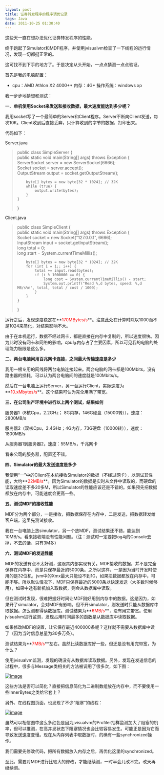 ```yaml
---
layout: post
title: 证券转发程序的程序调优记录
tags: Java
date: 2011-10-25 01:30:40
---
```


这些天一直在想办法优化证券转发程序的性能。

终于跑起了Simulator和MDF程序，并使用jvisualvm检查了一下线程的运行情况，发现一切都挺正常的。

这可找不到下手的地方了。于是决定从头开始，一点点猜测一点点验证。

首先是我的电脑配置：

*   cpu：AMD Athlon X2 4000+*   内存：4G*   操作系统：windows xp

我一步步地猜想和测试：

一、**单机使用Socket来发送和接收数据，最大速度能达到多少呢？**

<span id="more-495"></span>
<p>

我用socket写了一个最简单的Server和Client程序。Server不断向Client发送，每次10K。Client收到后直接丢弃，只计算收到的字节的数据，打印出来。

代码如下：

Server.java

> public class SimpleServer {      
>     public static void main(String[] args) throws Exception {       
>         ServerSocket server = new ServerSocket(6666);       
>         Socket socket = server.accept();       
>         OutputStream output = socket.getOutputStream(); 
> 
>         byte[] bytes = new byte[32 * 1024]; // 32K      
>         while (true) {       
>             output.write(bytes);       
>         }       
>     }       
> }

Client.java

> public class SimpleClient {      
>     public static void main(String[] args) throws Exception {       
>         Socket socket = new Socket("127.0.0.1", 6666);       
>         InputStream input = socket.getInputStream();       
>         long total = 0;       
>         long start = System.currentTimeMillis(); 
> 
>         byte[] bytes = new byte[32 * 1024]; // 32K      
>         for (int i = 1;; i++) {       
>             total += input.read(bytes);       
>             if (i % 1000000 == 0) {       
>                 long cost = System.currentTimeMillis() - start;       
>                 System.out.printf("Read %,d bytes, speed: %,d MB/s%n", total, total / cost / 1000);       
>             }       
>         }       
>     }       
> }

运行之后，发现速度稳定在**<font color="#ff0000">170MBytes/s</font>**。注意此处在计算时除以1000而不是1024来简化，对结果影响不大。

由于在本机运行，数据不经过网卡，都是直接在内存中复制的，所以速度很快。因为此时没有网卡和网络的影响，cpu与内存占了主要因素，所以可见我的电脑的处理能力极限是这么多。

**二、两台电脑间用百兆网卡连接，之间最大传输速度是多少**

我用一根专用的网线将两台电脑连接起来。两台电脑的网卡都是100Mbits，没有路由器的损耗，可以认为两台电脑间的速度就是100Mbits/s。

然后在一台电脑上运行Server，另一台运行Client，实际速度为**<font color="#ff0000">10.xMbytes/s</font>**。这个结果可认为完全用满了带宽。

**三、在公司生产环境中进行以上两个测试，结果如何**

服务器1（8核Cpu，2.2GHz； 8G内存，146G硬盘（15000转）），速度：2800MB/s

服务器2（双核Cpu，2.4GHz；4G内存，73G硬盘（10000转）），速度：1800MB/s

从服务器1到服务器2，速度：55MB/s，千兆网卡

看来公司的服务器，配置还不错。

**四、Simulator的最大发送速度是多少**

我使用“一”中的Client在本机接收Simulator的数据（不经过网卡），以测试其性能，大约**<font color="#ff0000">22MB/s</font>**。因为Simulator的数据是实时从文件中读取的，而硬盘的读取速度差不多20多M，所以Simulator的性能应该还是不错的。如果预先把数据都放在内存中，可能速度会更高一些。

**五、测试MDF的接收性能**

MDF分为两个部分，一是接收，把数据保存在内存中，二是发送，把数据转发给客户端。这里先测试接收。

我在一台电脑上放simulator，另一个放MDF，测试结果还不错，能达到10MB/s。看来接收端没有性能问题。（注：测试时一定要把log4j的Console去掉，不去的话，只有3M多）

**六、测试MDF的发送性能**

MDF的发送有点不太好测，这跟其内部实现有关。MDF接收的数据，并不是完全保存在内存中，而是只保存最近的5000条。之所以这样，一是因为当时开发时使用的是32位机，jvm中的Xmx最大只能设不到1G，如果把数据都放在内存中，可能不够。所以默认情况下，MDF只保存最近的5000条以快速发送（大多数时候够用），如果中途有新机加入取数据，则会从数据库中读取。

但在测试时发现，很难把握好时间让MDF刚好用到内存中的数据。这是因为，如果开了simulator，会对MDF有影响。但不开simulator，则发送时只能从数据库中取数据。怎么测都得读数据库。测试结果为**<font color="#ff0000">6MB/s</font>**，没有用完带宽。使用jvisualvm进行监测，发现占用时间最多的函数是从数据库中读取数据。

如果修改MDF的设置，让它保存最近400000条呢？这样就不需要从数据库中读了（因为当时信息总量为30多万条）。

测试结果为**<font color="#ff0000">7MB/s</font>**左右。虽然比读数据库好一些，但还是没有用完带宽，为什么？

使用jvisualvm监测，发现的确没有从数据库读取数据。另外，发现在发送信息的过程中，很多与Message类相关的方法被调用了很多次，如下图：

[![image](http://freewind.me/wp-content/uploads/2011/10/image_thumb8.png "image")](http://freewind.me/wp-content/uploads/2011/10/image8.png) 

这些方法是否可以简化？直接把信息简化为二进制数组放在内存中，而不要使用一些InnerBytes之类给它套上？

另外，在线程图页面，也发现了不少“阻塞”的线程：

[![image](http://freewind.me/wp-content/uploads/2011/10/image_thumb9.png "image")](http://freewind.me/wp-content/uploads/2011/10/image9.png) 

虽然可以相信图中这么多红色是因为jvisualvm的Profiler抽样监测加大了阻塞的机率，但可以推测，在高并发状态下阻塞情况也会比较容易发生。可能正是因为它而导致发送速度变慢。现在从内存列表中取数据时，的确有一些synchronized操作。

我们需要先修改代码，把所有数据放入内存之后，再优化这里的synchronized。

至此，需要对MDF进行比较大的修改，才能继续测，一时半会儿改不完。改天再继续测。
